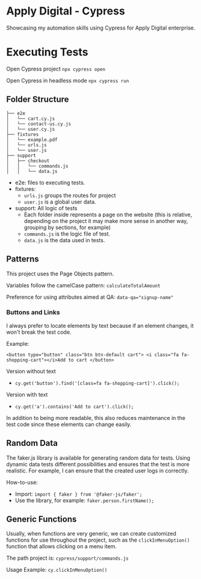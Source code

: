 # Apply Digital - Cypress
Showcasing my automation skills using Cypress for Apply Digital enterprise.

# Executing Tests

Open Cypress project
``npx cypress open``

Open Cypress in headless mode
``npx cypress run``

## Folder Structure
```
├── e2e
│   └── cart.cy.js
│   └── contact-us.cy.js
│   └── user.cy.js
├── fixtures
│   └── example.pdf
│   └── urls.js
│   └── user.js
├── support
│   ├── checkout
│   │   └── commands.js
│   │   └── data.js

```
- e2e: files to executing tests.
- fixtures: 
    - ``urls.js`` groups the routes for project
    - ``user.js`` is a global user data.  
- support: All logic of tests
    -  Each folder inside represents a page on the website (this is relative, depending on the project it may make more sense in another way, grouping by sections, for example)
    -  ``commands.js`` is the logic file of test.
    -  ``data.js`` is the data used in tests.





## Patterns
This project uses the Page Objects pattern.

Variables follow the camelCase pattern: ``calculateTotalAmount``

Preference for using attributes aimed at QA: ``data-qa="signup-name"``


### Buttons and Links
I always prefer to locate elements by text because if an element changes, it won't break the test code.

Example:

``<button type="button" class="btn btn-default cart">
    <i class="fa fa-shopping-cart"></i>Add to cart
</button>``

Version without text
- ``cy.get('button').find('[class=fa fa-shopping-cart]').click();``

Version with text
- ``cy.get('a').contains('Add to cart').click();``

In addition to being more readable, this also reduces maintenance in the test code since these elements can change easily.

## Random Data
The faker.js library is available for generating random data for tests. Using dynamic data tests different possibilities and ensures that the test is more realistic. For example, I can ensure that the created user logs in correctly.

How-to-use:
- Import: ``import { faker } from '@faker-js/faker';``
- Use the library, for example: ``faker.person.firstName();``

## Generic Functions
Usually, when functions are very generic, we can create customized functions for use throughout the project, such as the ``clickInMenuOption()`` function that allows clicking on a menu item.

The path project is: ``cypress/support/commands.js``

Usage Example: ``cy.clickInMenuOption()``
